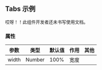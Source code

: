 ## Tabs 示例

哎呀！！此组件开发者还未书写使用文档。
### 属性

参数     | 类型 | 默认值 | 作用 | 其他
-------- | --- | --- | --- | ---
width | Number | 100% | 宽度 | 